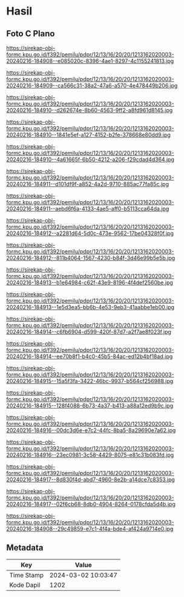 # Hasil

## Foto C Plano

https://sirekap-obj-formc.kpu.go.id/f392/pemilu/pdpr/12/13/16/20/20/1213162020003-20240216-184908--e085020c-8396-4ae1-8297-4c1155241813.jpg

https://sirekap-obj-formc.kpu.go.id/f392/pemilu/pdpr/12/13/16/20/20/1213162020003-20240216-184909--ca566c31-38a2-47a6-a570-4e478449b206.jpg

https://sirekap-obj-formc.kpu.go.id/f392/pemilu/pdpr/12/13/16/20/20/1213162020003-20240216-184910--d262674e-8b60-4563-9ff2-a8fd961d8145.jpg

https://sirekap-obj-formc.kpu.go.id/f392/pemilu/pdpr/12/13/16/20/20/1213162020003-20240216-184910--1841e5ef-a127-4152-b2fe-378668e80dd9.jpg

https://sirekap-obj-formc.kpu.go.id/f392/pemilu/pdpr/12/13/16/20/20/1213162020003-20240216-184910--4a61665f-6b50-4212-a206-f29cdad4d364.jpg

https://sirekap-obj-formc.kpu.go.id/f392/pemilu/pdpr/12/13/16/20/20/1213162020003-20240216-184911--d101df9f-a852-4a2d-9710-885ac77fa85c.jpg

https://sirekap-obj-formc.kpu.go.id/f392/pemilu/pdpr/12/13/16/20/20/1213162020003-20240216-184911--aebd6f6a-4133-4ae5-aff0-b5113cca64da.jpg

https://sirekap-obj-formc.kpu.go.id/f392/pemilu/pdpr/12/13/16/20/20/1213162020003-20240216-184912--a2281d64-5d0c-473e-9562-17be04328f0f.jpg

https://sirekap-obj-formc.kpu.go.id/f392/pemilu/pdpr/12/13/16/20/20/1213162020003-20240216-184912--811b4064-1567-4230-b84f-3d46e99b5e5b.jpg

https://sirekap-obj-formc.kpu.go.id/f392/pemilu/pdpr/12/13/16/20/20/1213162020003-20240216-184913--b1e64984-c62f-43e9-8196-4f4def2560be.jpg

https://sirekap-obj-formc.kpu.go.id/f392/pemilu/pdpr/12/13/16/20/20/1213162020003-20240216-184913--1e5d3ea5-bb6b-4e53-9eb3-41aabbe1eb00.jpg

https://sirekap-obj-formc.kpu.go.id/f392/pemilu/pdpr/12/13/16/20/20/1213162020003-20240216-184914--c6fb6904-d599-420f-87d7-a2f7ae8f023f.jpg

https://sirekap-obj-formc.kpu.go.id/f392/pemilu/pdpr/12/13/16/20/20/1213162020003-20240216-184914--ee70b8f1-b4c0-45b5-84ac-ed12b4bf18ad.jpg

https://sirekap-obj-formc.kpu.go.id/f392/pemilu/pdpr/12/13/16/20/20/1213162020003-20240216-184915--15a5f3fa-3422-46bc-9937-b564cf256988.jpg

https://sirekap-obj-formc.kpu.go.id/f392/pemilu/pdpr/12/13/16/20/20/1213162020003-20240216-184915--128f4088-6b73-4a37-b413-a88a12ed9b9c.jpg

https://sirekap-obj-formc.kpu.go.id/f392/pemilu/pdpr/12/13/16/20/20/1213162020003-20240216-184916--00dc3d6e-e7c2-44fc-8ba5-8a29690e7a62.jpg

https://sirekap-obj-formc.kpu.go.id/f392/pemilu/pdpr/12/13/16/20/20/1213162020003-20240216-184916--23ec0981-3c58-4429-8075-e81c31b083fd.jpg

https://sirekap-obj-formc.kpu.go.id/f392/pemilu/pdpr/12/13/16/20/20/1213162020003-20240216-184917--8d830f4d-abd7-4960-8e2b-a14dce7c8353.jpg

https://sirekap-obj-formc.kpu.go.id/f392/pemilu/pdpr/12/13/16/20/20/1213162020003-20240216-184917--02f6cb68-8db0-4904-8264-0178cfda5d4b.jpg

https://sirekap-obj-formc.kpu.go.id/f392/pemilu/pdpr/12/13/16/20/20/1213162020003-20240216-184908--29c49859-e7c1-4f4a-bde4-af424a9714e0.jpg


## Metadata

| Key        | Value               |
| ---------- | ------------------- |
| Time Stamp | 2024-03-02 10:03:47 |
| Kode Dapil | 1202                |



